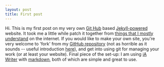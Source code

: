 ```yaml
---
layout: post
title: First post
---
```


Hi. This is my first post on my very own [Git Hub](https://github.com) based [Jekyll-powered](https://jekyllrb.com) website. It took me a little while patch it together from [things that I mostly understand](https://www.smashingmagazine.com/2014/08/build-blog-jekyll-github-pages/) on the internet. If you would like to make your own site, you're very welcome to 'fork' from my [GitHub repository](https://github.com/calumdavey/calumdavey.github.io) (not as horrible as it sounds -- useful introduction [here](https://guides.github.com/activities/hello-world/)), and get into using git for managing your work (or at least your website). Final piece of the set-up: I am using [iA Writer](https://ia.net/writer/) with [markdown](https://www.markdowntutorial.com), both of which are simple and great to use. 
